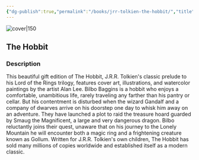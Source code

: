 ```yaml
---
{"dg-publish":true,"permalink":"/books/jrr-tolkien-the-hobbit/","title":"\"The Hobbit\"","tags":["classic","Fantasy"]}
---
```




![cover|150](http://books.google.com/books/content?id=CixXEAAAQBAJ&printsec=frontcover&img=1&zoom=1&source=gbs_api)

## The Hobbit

### Description

This beautiful gift edition of The Hobbit, J.R.R. Tolkien's classic prelude to his Lord of the Rings trilogy, features cover art, illustrations, and watercolor paintings by the artist Alan Lee. Bilbo Baggins is a hobbit who enjoys a comfortable, unambitious life, rarely traveling any farther than his pantry or cellar. But his contentment is disturbed when the wizard Gandalf and a company of dwarves arrive on his doorstep one day to whisk him away on an adventure. They have launched a plot to raid the treasure hoard guarded by Smaug the Magnificent, a large and very dangerous dragon. Bilbo reluctantly joins their quest, unaware that on his journey to the Lonely Mountain he will encounter both a magic ring and a frightening creature known as Gollum. Written for J.R.R. Tolkien's own children, The Hobbit has sold many millions of copies worldwide and established itself as a modern classic.
```